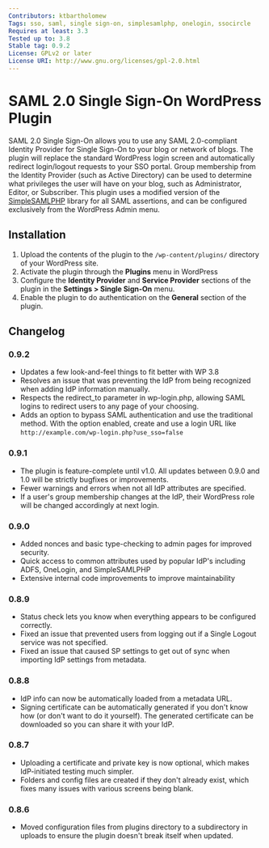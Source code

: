 ```yaml
---
Contributors: ktbartholomew
Tags: sso, saml, single sign-on, simplesamlphp, onelogin, ssocircle
Requires at least: 3.3
Tested up to: 3.8
Stable tag: 0.9.2
License: GPLv2 or later
License URI: http://www.gnu.org/licenses/gpl-2.0.html
---
```

# SAML 2.0 Single Sign-On WordPress Plugin

SAML 2.0 Single Sign-On allows you to use any SAML 2.0-compliant Identity Provider for Single Sign-On to your blog or network of blogs.  The plugin will replace the standard WordPress login screen and automatically redirect login/logout requests to your SSO portal. Group membership from the Identity Provider (such as Active Directory) can be used to determine what privileges the user will have on your blog, such as Administrator, Editor, or Subscriber. This plugin uses a modified version of the [SimpleSAMLPHP](https://simplesamlphp.org/) library for all SAML assertions, and can be configured exclusively from the WordPress Admin menu.

## Installation

1. Upload the contents of the plugin to the `/wp-content/plugins/` directory of your WordPress site.
2. Activate the plugin through the **Plugins** menu in WordPress
3. Configure the **Identity Provider** and **Service Provider** sections of the plugin in the **Settings > Single Sign-On** menu.
4. Enable the plugin to do authentication on the **General** section of the plugin.

## Changelog

### 0.9.2
* Updates a few look-and-feel things to fit better with WP 3.8
* Resolves an issue that was preventing the IdP from being recognized when adding IdP information manually.
* Respects the redirect_to parameter in wp-login.php, allowing SAML logins to redirect users to any page of your choosing.
* Adds an option to bypass SAML authentication and use the traditional method. With the option enabled, create and use a login URL like `http://example.com/wp-login.php?use_sso=false`

### 0.9.1
* The plugin is feature-complete until v1.0. All updates between 0.9.0 and 1.0 will be strictly bugfixes or improvements.
* Fewer warnings and errors when not all IdP attributes are specified.
* If a user's group membership changes at the IdP, their WordPress role will be changed accordingly at next login.

### 0.9.0
* Added nonces and basic type-checking to admin pages for improved security.
* Quick access to common attributes used by popular IdP's including ADFS, OneLogin, and SimpleSAMLPHP
* Extensive internal code improvements to improve maintainability

### 0.8.9
* Status check lets you know when everything appears to be configured correctly.
* Fixed an issue that prevented users from logging out if a Single Logout service was not specified.
* Fixed an issue that caused SP settings to get out of sync when importing IdP settings from metadata.

### 0.8.8
* IdP info can now be automatically loaded from a metadata URL.
* Signing certificate can be automatically generated if you don't know how (or don't want to do it yourself). The generated certificate can be downloaded so you can share it with your IdP.

### 0.8.7
* Uploading a certificate and private key is now optional, which makes IdP-initiated testing much simpler.
* Folders and config files are created if they don't already exist, which fixes many issues with various screens being blank.

### 0.8.6
* Moved configuration files from plugins directory to a subdirectory in uploads to ensure the plugin doesn't break itself when updated.
